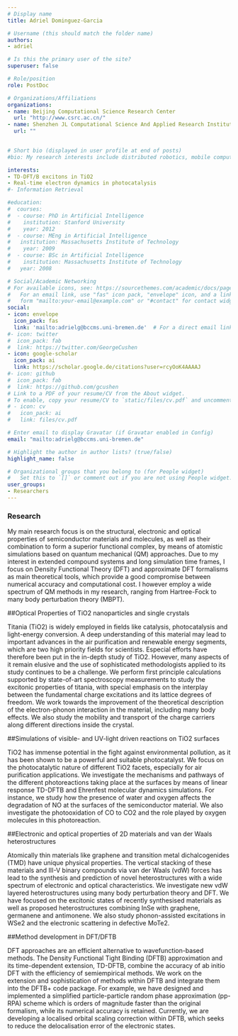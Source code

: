 ```yaml
---
# Display name
title: Adriel Dominguez-Garcia

# Username (this should match the folder name)
authors:
- adriel

# Is this the primary user of the site?
superuser: false

# Role/position
role: PostDoc

# Organizations/Affiliations
organizations:
- name: Beijing Computational Science Research Center
  url: "http://www.csrc.ac.cn/"
- name: Shenzhen JL Computational Science And Applied Research Institute
  url: ""
  

# Short bio (displayed in user profile at end of posts)
#bio: My research interests include distributed robotics, mobile computing and programmable matter.

interests:
- TD-DFT/B excitons in TiO2
- Real-time electron dynamics in photocatalysis
#- Information Retrieval

#education:
#  courses:
#  - course: PhD in Artificial Intelligence
#    institution: Stanford University
#    year: 2012
#  - course: MEng in Artificial Intelligence
#   institution: Massachusetts Institute of Technology
#    year: 2009
#  - course: BSc in Artificial Intelligence
#    institution: Massachusetts Institute of Technology
#   year: 2008

# Social/Academic Networking
# For available icons, see: https://sourcethemes.com/academic/docs/page-builder/#icons
#   For an email link, use "fas" icon pack, "envelope" icon, and a link in the
#   form "mailto:your-email@example.com" or "#contact" for contact widget.
social:
- icon: envelope
  icon_pack: fas
  link: 'mailto:adrielg@bccms.uni-bremen.de'  # For a direct email link, use "mailto:test@example.org".
#- icon: twitter
#  icon_pack: fab
#  link: https://twitter.com/GeorgeCushen
- icon: google-scholar
  icon_pack: ai
  link: https://scholar.google.de/citations?user=rcyOoK4AAAAJ
#- icon: github
#  icon_pack: fab
#  link: https://github.com/gcushen
# Link to a PDF of your resume/CV from the About widget.
# To enable, copy your resume/CV to `static/files/cv.pdf` and uncomment the lines below.
# - icon: cv
#   icon_pack: ai
#   link: files/cv.pdf

# Enter email to display Gravatar (if Gravatar enabled in Config)
email: "mailto:adrielg@bccms.uni-bremen.de"

# Highlight the author in author lists? (true/false)
highlight_name: false

# Organizational groups that you belong to (for People widget)
#   Set this to `[]` or comment out if you are not using People widget.
user_groups:
- Researchers
---
```


### Research 
My main research focus is on the structural, electronic and optical properties of semiconductor materials and molecules, as well as their combination to form a superior functional complex, by means of atomistic simulations based on quantum mechanical (QM) approaches. Due to my interest in extended compound systems and long simulation time frames, I focus on Density Functional Theory (DFT) and approximate DFT formalisms as main theoretical tools, which provide a good compromise between numerical accuracy and computational cost. I however employ a wide spectrum of QM methods in my research, ranging from Hartree-Fock to many body perturbation theory (MBPT). 


##Optical Properties of TiO2 nanoparticles and single crystals 

Titania (TiO2) is widely employed in fields like catalysis, photocatalysis and light-energy conversion. A deep understanding of this material may lead to important advances in the air purification and renewable energy segments, which are two high priority fields for scientists. Especial efforts have therefore been put in the in-depth study of TiO2. However, many aspects of it remain elusive and the use of sophisticated methodologists applied to its study continues to be a challenge. We perform first principle calculations supported by state-of-art spectroscopy measurements to study the excitonic properties of titania, with special emphasis on the interplay between the fundamental charge excitations and its lattice degrees of freedom. We work towards the improvement of the theoretical description of the electron-phonon interaction in the material, including many body effects. We also study the mobility and transport of the charge carriers along different directions inside the crystal. 


##Simulations of visible- and UV-light driven reactions on TiO2 surfaces 

TiO2 has immense potential in the fight against environmental pollution, as it has been shown to be a powerful and suitable photocatalyst. We focus on the photocatalytic nature of different TiO2 facets, especially for air purification applications. We investigate the mechanisms and pathways of the different photoreactions taking place at the surfaces by means of linear response TD-DFTB and Ehrenfest molecular dynamics simulations. For instance, we study how the presence of water and oxygen affects the degradation of NO at the surfaces of the semiconductor material. We also investigate the photooxidation of CO to CO2 and the role played by oxygen molecules in this photoreaction.


##Electronic and optical properties of 2D materials and van der Waals heterostructures

Atomically thin materials like graphene and transition metal dichalcogenides (TMD) have unique physical properties. The vertical stacking of these materials and III-V binary compounds via van der Waals (vdW) forces has lead to the synthesis and prediction of novel heterostructures with a wide spectrum of electronic and optical characteristics. We investigate new vdW layered heterostructures using many body perturbation theory and DFT. We have focused on the excitonic states of recently synthesised materials as well as proposed heterostructures combining InSe with graphene, germanene and antimonene. We also study phonon-assisted excitations in WSe2 and the electronic scattering in defective MoTe2.


##Method development in DFT/DFTB

DFT approaches are an efficient alternative to wavefunction-based methods. The Density Functional Tight Binding (DFTB) approximation and its time-dependent extension, TD-DFTB, combine the accuracy of ab initio DFT with the efficiency of semiempirical methods. We work on the extension and sophistication of methods within DFTB and integrate them into the DFTB+ code package. For example, we have designed and implemented a simplified particle-particle random phase approximation (pp-RPA) scheme which is orders of magnitude faster than the original formalism, while its numerical accuracy is retained. Currently, we are developing a localised orbital scaling correction within DFTB, which seeks to reduce the delocalisation error of the electronic states. 





